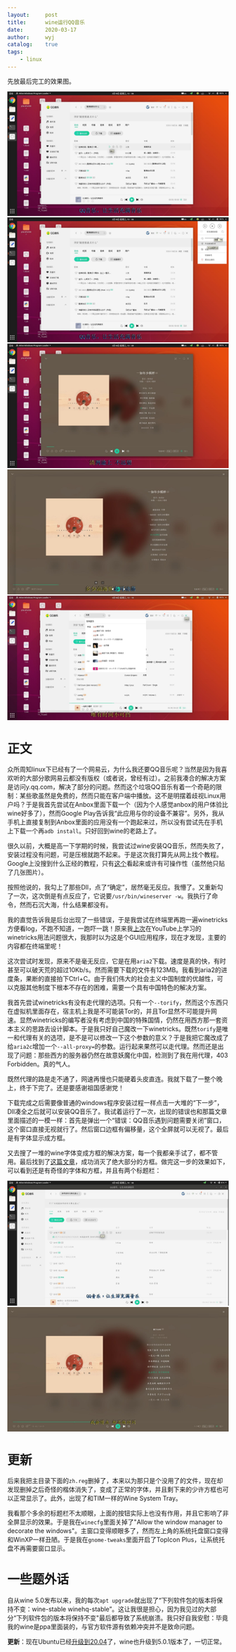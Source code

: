 ```yaml
---
layout:		post
title:		wine运行QQ音乐
date:		2020-03-17
author:		wyj
catalog:	true
tags:
    - linux
---
```


先放最后完工的效果图。

![](/img/20200317/3.jpg)
![](/img/20200317/4.jpg)
![](/img/20200317/5.jpg)
![](/img/20200317/6.jpg)
![](/img/20200317/7.jpg)

# 正文

众所周知linux下已经有了一个网易云，为什么我还要QQ音乐呢？当然是因为我喜欢听的大部分歌网易云都没有版权（或者说，曾经有过）。之前我凑合的解决方案是访问y.qq.com，解决了部分的问题。然而这个垃圾QQ音乐有着一个奇葩的限制：某些歌虽然是免费的，然而只能在客户端中播放。这不是明摆着歧视Linux用户吗？于是我首先尝试在Anbox里面下载一个（因为个人感觉anbox的用户体验比wine好多了），然而Google Play告诉我“此应用与你的设备不兼容”。另外，我从手机上直接复制到Anbox里面的应用没有一个跑起来过，所以没有尝试先在手机上下载一个再`adb install`。只好回到wine的老路上了。

很久以前，大概是高一下学期的时候，我尝试过wine安装QQ音乐，然而失败了，安装过程没有问题，可是压根就跑不起来。于是这次我打算先从网上找个教程。Google上没搜到什么正经的教程，只有[这个](https://forum.suse.org.cn/t/topic/9711/6)看起来或许有可操作性（虽然他只贴了几张图片）。

按照他说的，我勾上了那些Dll，点了“确定”，居然毫无反应。我懵了。又重新勾了一次，这次倒是有点反应了，它说要`/usr/bin/wineserver -w`。我执行了命令，然而石沉大海，什么结果都没有。

我的直觉告诉我是后台出现了一些错误，于是我尝试在终端里再跑一遍winetricks方便看log，不跑不知道，一跑吓一跳！原来我[上次](/2019/05/24/wine%E5%85%A5%E9%97%A8/)在YouTube上学习的winetricks用法问题很大，我那时以为这是个GUI应用程序，现在才发现，主要的内容都在终端里呢！

这次尝试时发现，原来不是毫无反应，它是在用`aria2`下载。速度是真的快，有时甚至可以破天荒的超过10Kb/s。然而需要下载的文件有123MB。我看到aria2的进度条，果断的直接拍下Ctrl+C。由于我们伟大的社会主义中国制度的优越性，可以克服其他制度下根本不存在的困难，需要一个具有中国特色的解决方案。

我首先尝试winetricks有没有走代理的选项。只有一个`--torify`，然而这个东西只在虚拟机里面存在，宿主机上我是不可能装Tor的，并且Tor显然不可能提升网速。显然winetricks的编写者没有考虑到中国的特殊国情，仍然在用西方那一套资本主义的思路去设计脚本。于是我只好自己魔改一下winetricks。既然`torify`是唯一和代理有关的选项，是不是可以修改一下这个参数的意义？于是我把它魔改成了给`aria2c`增加一个`--all-proxy=`的参数。运行起来果然可以走代理。然而还是出现了问题：那些西方的服务器仍然在故意妖魔化中国，检测到了我在用代理，403 Forbidden。真的气人。

既然代理的路是走不通了，网速再慢也只能硬着头皮直连。我就下载了一整个晚上，终于下完了。还是要感谢祖国感谢党！

下载完成之后需要像普通的windows程序安装过程一样点击一大堆的“下一步”，Dll凑全之后就可以安装QQ音乐了。我试着运行了一次，出现的错误也和那篇文章里面描述的一模一样：首先是弹出一个“错误：QQ音乐遇到问题需要关闭”窗口，这个窗口直接无视就行了。然后窗口边框有偏移量，这个全屏就可以无视了。最后是有字体显示成方框。

又去搜了一堆的wine字体变成方框的解决方案，每一个我都亲手试了，都不管用。最后找到了[这篇文章](https://www.xuecaijie.com/linux/141.html)，成功消灭了绝大部分的方框。做完这一步的效果如下，可以看到还是有奇怪的字体和方框，并且有两个标题栏：

![](/img/20200317/1.jpeg)
![](/img/20200317/2.jpeg)

# 更新

后来我把主目录下面的`zh.reg`删掉了，本来以为那只是个没用了的文件，现在却发现删掉之后奇怪的楷体消失了，变成了正常的字体，并且剩下来的少许方框也可以正常显示了。此外，出现了和TIM一样的Wine System Tray。

我看那个多余的标题栏不太顺眼，上面的按钮实际上也没有作用，并且它影响了非全屏显示的效果。于是我在`winecfg`里面关掉了"Allow the window manager to decorate the windows"。主窗口变得顺眼多了，然而左上角的系统托盘窗口变得和WinXP一样丑陋。于是我在`gnome-tweaks`里面开启了TopIcon Plus，让系统托盘不再需要窗口显示。

# 一些题外话

自从wine 5.0发布以来，我的每次`apt upgrade`就出现了“下列软件包的版本将保持不变：wine-stable winehq-stable”。这让我很是担心，因为我见过的大部分“下列软件包的版本将保持不变"最后都导致了系统崩溃。我只好自我安慰：毕竟我的wine是ppa里面装的，与官方软件源有依赖冲突并不是致命问题。

**更新**：现在Ubuntu已经[升级到20.04](/2020/05/02/Ubuntu%E5%8D%87%E7%BA%A7%E8%87%B320.04/)了，wine也升级到5.0.1版本了，一切正常。

